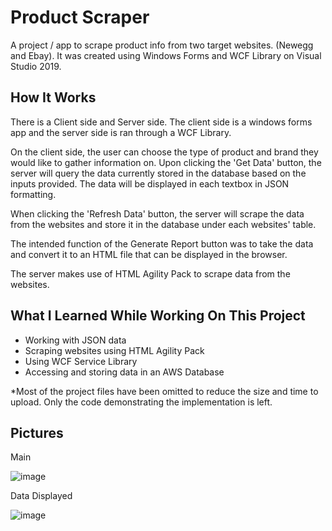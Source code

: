 # Product Scraper

A project / app to scrape product info from two target websites. (Newegg and Ebay). It was created using Windows Forms and WCF Library on Visual Studio 2019.

## How It Works

There is a Client side and Server side. The client side is a windows forms app and the server side is ran through a WCF Library.

On the client side, the user can choose the type of product and brand they would like to gather information on. Upon clicking the 'Get Data' button, the server will query the data currently stored in the database based on the inputs provided. The data will be displayed in each textbox in JSON formatting.

When clicking the 'Refresh Data' button, the server will scrape the data from the websites and store it in the database under each websites' table.

The intended function of the Generate Report button was to take the data and convert it to an HTML file that can be displayed in the browser. 

The server makes use of HTML Agility Pack to scrape data from the websites.

## What I Learned While Working On This Project

- Working with JSON data
- Scraping websites using HTML Agility Pack
- Using WCF Service Library
- Accessing and storing data in an AWS Database

*Most of the project files have been omitted to reduce the size and time to upload. Only the code demonstrating the implementation is left.

## Pictures

Main 

![image](https://user-images.githubusercontent.com/107071736/210182888-3a8e4561-1dd1-4920-ae68-c2790389f878.png)

Data Displayed

![image](https://user-images.githubusercontent.com/107071736/210182940-ae4fccb4-1e43-4f61-aea7-3a3319809a99.png)

